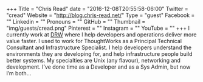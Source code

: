 +++
Title = "Chris Read"
date = "2016-12-08T20:55:58-06:00"
Twitter = "cread"
Website = "http://blog.chris-read.net/"
Type = "guest"
Facebook = ""
Linkedin = ""
Pronouns = ""
GitHub = ""
Thumbnail = "img/guests/cread.png"
Pinterest = ""
Instagram = ""
YouTube = ""
+++
I currently work at [DRW](http://www.drwtrading.com/) where I help developers and operations deliver more value faster. I used to work for ThoughtWorks as a Principal Technical Consultant and Infrastructure Specialist. I help developers understand the environments they are developing for, and help infrastructure people build better systems. My specialties are Unix (any flavour), networking and development. I’ve done time as a Developer and as a Sys Admin, but now I’m both…
